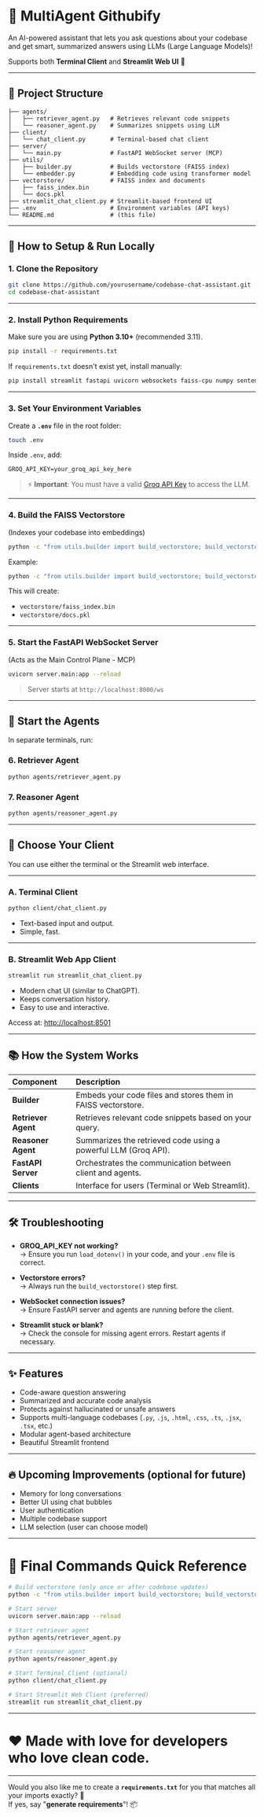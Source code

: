 # 🧠 MultiAgent Githubify

An AI-powered assistant that lets you ask questions about your codebase and get smart, summarized answers using LLMs (Large Language Models)!

Supports both **Terminal Client** and **Streamlit Web UI** 🚀

---

## 📂 Project Structure

```plaintext
├── agents/
│   ├── retriever_agent.py   # Retrieves relevant code snippets
│   └── reasoner_agent.py    # Summarizes snippets using LLM
├── client/
│   └── chat_client.py       # Terminal-based chat client
├── server/
│   └── main.py              # FastAPI WebSocket server (MCP)
├── utils/
│   ├── builder.py           # Builds vectorstore (FAISS index)
│   └── embedder.py          # Embedding code using transformer model
├── vectorstore/             # FAISS index and documents
│   ├── faiss_index.bin
│   └── docs.pkl
├── streamlit_chat_client.py # Streamlit-based frontend UI
├── .env                     # Environment variables (API keys)
└── README.md                # (this file)
```

---

## 🚀 How to Setup & Run Locally

### 1. Clone the Repository
```bash
git clone https://github.com/yourusername/codebase-chat-assistant.git
cd codebase-chat-assistant
```

---

### 2. Install Python Requirements
Make sure you are using **Python 3.10+** (recommended 3.11).

```bash
pip install -r requirements.txt
```

If `requirements.txt` doesn't exist yet, install manually:

```bash
pip install streamlit fastapi uvicorn websockets faiss-cpu numpy sentence-transformers python-dotenv tqdm groq
```

---

### 3. Set Your Environment Variables

Create a **`.env`** file in the root folder:

```bash
touch .env
```

Inside `.env`, add:

```dotenv
GROQ_API_KEY=your_groq_api_key_here
```

> ⚡ **Important**: You must have a valid [Groq API Key](https://console.groq.com/keys) to access the LLM.

---

### 4. Build the FAISS Vectorstore
(Indexes your codebase into embeddings)

```bash
python -c "from utils.builder import build_vectorstore; build_vectorstore('path_to_your_codebase_folder', 'vectorstore')"
```

Example:

```bash
python -c "from utils.builder import build_vectorstore; build_vectorstore('BACKEND', 'vectorstore')"
```

This will create:
- `vectorstore/faiss_index.bin`
- `vectorstore/docs.pkl`

---

### 5. Start the FastAPI WebSocket Server
(Acts as the Main Control Plane - MCP)

```bash
uvicorn server.main:app --reload
```

> Server starts at `http://localhost:8000/ws`

---

## 🧠 Start the Agents

In separate terminals, run:

### 6. Retriever Agent
```bash
python agents/retriever_agent.py
```

### 7. Reasoner Agent
```bash
python agents/reasoner_agent.py
```

---

## 🎯 Choose Your Client

You can use either the terminal or the Streamlit web interface.

---

### A. Terminal Client

```bash
python client/chat_client.py
```
- Text-based input and output.
- Simple, fast.

---

### B. Streamlit Web App Client

```bash
streamlit run streamlit_chat_client.py
```

- Modern chat UI (similar to ChatGPT).
- Keeps conversation history.
- Easy to use and interactive.

Access at: [http://localhost:8501](http://localhost:8501)

---

## 📚 How the System Works

| Component            | Description |
|:---------------------|:------------|
| **Builder**           | Embeds your code files and stores them in FAISS vectorstore. |
| **Retriever Agent**   | Retrieves relevant code snippets based on your query. |
| **Reasoner Agent**    | Summarizes the retrieved code using a powerful LLM (Groq API). |
| **FastAPI Server**    | Orchestrates the communication between client and agents. |
| **Clients**           | Interface for users (Terminal or Web Streamlit). |

---

## 🛠 Troubleshooting

- **GROQ_API_KEY not working?**  
  → Ensure you run `load_dotenv()` in your code, and your `.env` file is correct.

- **Vectorstore errors?**  
  → Always run the `build_vectorstore()` step first.

- **WebSocket connection issues?**  
  → Ensure FastAPI server and agents are running before the client.

- **Streamlit stuck or blank?**  
  → Check the console for missing agent errors. Restart agents if necessary.

---

## ✨ Features

- Code-aware question answering
- Summarized and accurate code analysis
- Protects against hallucinated or unsafe answers
- Supports multi-language codebases (`.py`, `.js`, `.html`, `.css`, `.ts`, `.jsx`, `.tsx`, etc.)
- Modular agent-based architecture
- Beautiful Streamlit frontend

---

## 🔥 Upcoming Improvements (optional for future)

- Memory for long conversations
- Better UI using chat bubbles
- User authentication
- Multiple codebase support
- LLM selection (user can choose model)

---

# 📢 Final Commands Quick Reference

```bash
# Build vectorstore (only once or after codebase updates)
python -c "from utils.builder import build_vectorstore; build_vectorstore('BACKEND', 'vectorstore')"

# Start server
uvicorn server.main:app --reload

# Start retriever agent
python agents/retriever_agent.py

# Start reasoner agent
python agents/reasoner_agent.py

# Start Terminal Client (optional)
python client/chat_client.py

# Start Streamlit Web Client (preferred)
streamlit run streamlit_chat_client.py
```

---

# ❤️ Made with love for developers who love clean code.

---

Would you also like me to create a **`requirements.txt`** for you that matches all your imports exactly? 🚀  
If yes, say "**generate requirements**"! 📦